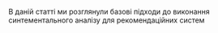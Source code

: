 В даній статті ми розглянули базові підходи до виконання синтементального аналізу для рекомендаційних систем